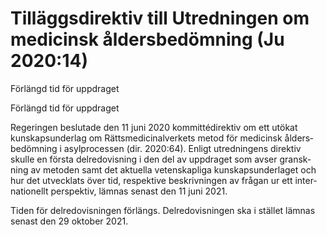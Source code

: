 # Tilläggsdirektiv till Utredningen om medicinsk åldersbedömning (Ju 2020:14)

Förlängd tid för uppdraget

Förlängd tid för uppdraget

Regeringen beslutade den 11 juni 2020 kommitté­direktiv om ett utökat kunskaps­underlag om Rätts­medicinal­verkets metod för medicinsk ålders­bedöm­ning i asyl­processen (dir. 2020:64). Enligt utred­ningens direktiv skulle en första delredo­visning i den del av upp­draget som avser gransk­ning av metoden samt det aktuella veten­skapliga kunskaps­underlaget och hur det utvecklats över tid, respektive beskriv­ningen av frågan ur ett inter­nationellt perspektiv, lämnas senast den 11 juni 2021.

Tiden för del­redo­vis­ningen förlängs. Del­redo­visningen ska i stället lämnas senast den 29 oktober 2021.
